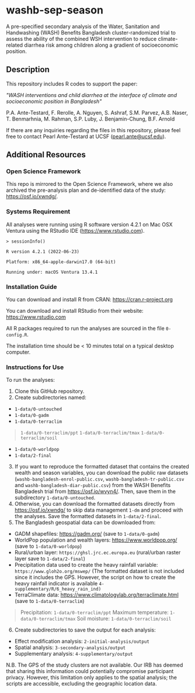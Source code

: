 # washb-sep-season

A pre-specified secondary analysis of the Water, Sanitation and Handwashing (WASH) Benefits Bangladesh cluster-randomized trial to assess the ability of the combined WSH intervention to reduce climate-related diarrhea risk among children along a gradient of socioeconomic position.

## Description

This repository includes R codes to support the paper: 

_"WASH interventions and child diarrhea at the interface of climate and socioeconomic position in Bangladesh"_

P.A. Ante-Testard, F. Rerolle, A. Nguyen, S. Ashraf, S.M. Parvez, A.B. Naser, T. Benmarhnia, M. Rahman, S.P. Luby, J. Benjamin-Chung, B.F. Arnold

If there are any inquiries regarding the files in this repository, please feel free to contact Pearl Ante-Testard at UCSF (pearl.ante@ucsf.edu).

## Additional Resources

### Open Science Framework

This repo is mirrored to the Open Science Framework, where we also archived the pre-analysis plan and de-identified data of the study:  https://osf.io/xwndg/.

### Systems Requirement

All analyses were running using R software version 4.2.1 on Mac OSX Ventura using the RStudio IDE (https://www.rstudio.com). 

`> sessionInfo()`

`R version 4.2.1 (2022-06-23)`

`Platform: x86_64-apple-darwin17.0 (64-bit)`

`Running under: macOS Ventura 13.4.1`

### Installation Guide

You can download and install R from CRAN: https://cran.r-project.org

You can download and install RStudio from their website: https://www.rstudio.com

All R packages required to run the analyses are sourced in the file `0-config.R`.

The installation time should be < 10 minutes total on a typical desktop computer.

### Instructions for Use

To run the analyses:
1. Clone this GitHub repository.
2. Create subdirectories named: 
- `1-data/0-untouched`
- `1-data/0-gadm`
- `1-data/0-terraclim`
> `1-data/0-terraclim/ppt`
> `1-data/0-terraclim/tmax`
> `1-data/0-terraclim/soil`
- `1-data/0-worldpop`
- `1-data/2-final`
3. If you want to reproduce the formatted dataset that contains the created wealth and season variables, you can download the public raw datasets (`washb-bangladesh-enrol-public.csv`, `washb-bangladesh-tr-public.csv` and `washb-bangladesh-diar-public.csv`) from the WASH Benefits Bangladesh trial from https://osf.io/wvyn4/. Then, save them in the subdirectory `1-data/0-untouched`. 
4. Otherwise, you can download the formatted datasets directly from https://osf.io/xwndg/ to skip data management `1-dm` and proceed with the analyses. Save the formatted datasets in `1-data/2-final`.
4. The Bangladesh geospatial data can be downloaded from:
- GADM shapefiles: https://gadm.org/ (save to `1-data/0-gadm`)
- WorldPop population and wealth layers: https://www.worldpop.org/ (save to `1-data/0-worldpop`)
- Rural/urban layer: `https://ghsl.jrc.ec.europa.eu` (rural/urban raster layer save to `1-data/2-final`)
- Precipitation data used to create the heavy rainfall variable: `https://www.gloh2o.org/mswep/` (The formatted dataset is not included since it includes the GPS. However, the script on how to create the heavy rainfall indicator is available `4-supplementary/R/6_heavy_rain_ind)`
- TerraClimate data: https://www.climatologylab.org/terraclimate.html (save to `1-data/0-terraclim`)
> Precipitation: `1-data/0-terraclim/ppt`
> Maximum temperature: `1-data/0-terraclim/tmax`
> Soil moisture: `1-data/0-terraclim/soil`
6. Create subdirectories to save the output for each analysis: 
- Effect modification analysis: `2-initial-analysis/output`
- Spatial analysis: `3-secondary-analysis/output`
- Supplementary analysis: `4-supplementary/output`

N.B. The GPS of the study clusters are not available. Our IRB has deemed that sharing this information could potentially compromise participant privacy. However, this limitation only applies to the spatial analysis; the scripts are accessible, excluding the geographic location data. 





